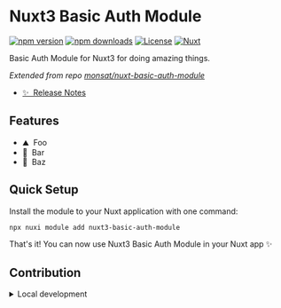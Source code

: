 <!--
Get your module up and running quickly.

Find and replace all on all files (CMD+SHIFT+F):
- Name: Nuxt3 Basic Auth Module
- Package name: nuxt3-basic-auth-module
- Description: Basic Auth Module for Nuxt.js@3.x
-->

# Nuxt3 Basic Auth Module

[![npm version][npm-version-src]][npm-version-href]
[![npm downloads][npm-downloads-src]][npm-downloads-href]
[![License][license-src]][license-href]
[![Nuxt][nuxt-src]][nuxt-href]

Basic Auth Module for Nuxt3 for doing amazing things.

*Extended from repo [monsat/nuxt-basic-auth-module](https://github.com/monsat/nuxt-basic-auth-module)*

- [✨ &nbsp;Release Notes](/CHANGELOG.md)
<!-- - [🏀 Online playground](https://stackblitz.com/github/luthpg/nuxt3-basic-auth-module?file=playground%2Fapp.vue) -->
<!-- - [📖 &nbsp;Documentation](https://example.com) -->

## Features

<!-- Highlight some of the features your module provide here -->
- ⛰ &nbsp;Foo
- 🚠 &nbsp;Bar
- 🌲 &nbsp;Baz

## Quick Setup

Install the module to your Nuxt application with one command:

```bash
npx nuxi module add nuxt3-basic-auth-module
```

That's it! You can now use Nuxt3 Basic Auth Module in your Nuxt app ✨


## Contribution

<details>
  <summary>Local development</summary>
  
  ```bash
  # Install dependencies
  npm install
  
  # Generate type stubs
  npm run dev:prepare
  
  # Develop with the playground
  npm run dev
  
  # Build the playground
  npm run dev:build
  
  # Run ESLint
  npm run lint
  
  # Run Vitest
  npm run test
  npm run test:watch
  
  # Release new version
  npm run release
  ```

</details>


<!-- Badges -->
[npm-version-src]: https://img.shields.io/npm/v/nuxt3-basic-auth-module/latest.svg?style=flat&colorA=020420&colorB=00DC82
[npm-version-href]: https://npmjs.com/package/nuxt3-basic-auth-module

[npm-downloads-src]: https://img.shields.io/npm/dm/nuxt3-basic-auth-module.svg?style=flat&colorA=020420&colorB=00DC82
[npm-downloads-href]: https://npmjs.com/package/nuxt3-basic-auth-module

[license-src]: https://img.shields.io/npm/l/nuxt3-basic-auth-module.svg?style=flat&colorA=020420&colorB=00DC82
[license-href]: https://npmjs.com/package/nuxt3-basic-auth-module

[nuxt-src]: https://img.shields.io/badge/Nuxt-020420?logo=nuxt.js
[nuxt-href]: https://nuxt.com
